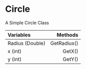 # Circle
A Simple Circle Class

| Variables| Methods |
|:-------|-------:|
| Radius (Double)| GetRadius() |
| x (int) | GetX() |
| y (int) | GetY() |